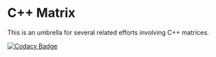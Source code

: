 # C++ Matrix

This is an umbrella for several related efforts involving C++ matrices.

[![Codacy Badge](https://api.codacy.com/project/badge/Grade/4628b14d29b34c669bac97b773e93b4e)](https://www.codacy.com/app/emsr/cxx_matrix?utm_source=github.com&amp;utm_medium=referral&amp;utm_content=emsr/cxx_matrix&amp;utm_campaign=Badge_Grade)
